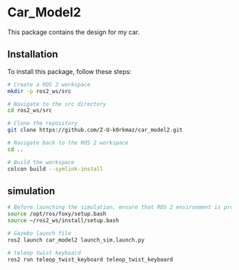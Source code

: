 # Car_Model2

This package contains the design for my car.

## Installation

To install this package, follow these steps:

```bash
# Create a ROS 2 workspace
mkdir -p ros2_ws/src

# Navigate to the src directory
cd ros2_ws/src

# Clone the repository
git clone https://github.com/Z-U-k0rkmaz/car_model2.git

# Navigate back to the ROS 2 workspace
cd ..

# Build the workspace
colcon build --symlink-install
```

## simulation
```bash
# Before launching the simulation, ensure that ROS 2 environment is properly sourced:
source /opt/ros/foxy/setup.bash
source ~/ros2_ws/install/setup.bash

# Gazebo launch file
ros2 launch car_model2 launch_sim.launch.py

# teleop twist keyboard
ros2 run teleop_twist_keyboard teleop_twist_keyboard
```

